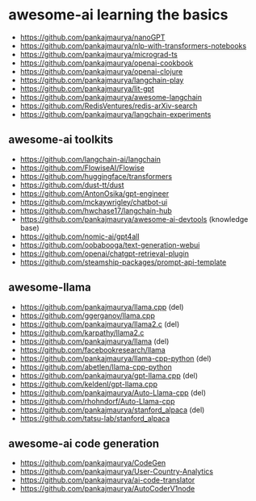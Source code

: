 # awesome-ai learning the basics
- https://github.com/pankajmaurya/nanoGPT
- https://github.com/pankajmaurya/nlp-with-transformers-notebooks
- https://github.com/pankajmaurya/micrograd-ts
- https://github.com/pankajmaurya/openai-cookbook
- https://github.com/pankajmaurya/openai-clojure
- https://github.com/pankajmaurya/langchain-play
- https://github.com/pankajmaurya/lit-gpt
- https://github.com/pankajmaurya/awesome-langchain
- https://github.com/RedisVentures/redis-arXiv-search
- https://github.com/pankajmaurya/langchain-experiments

## awesome-ai toolkits
- https://github.com/langchain-ai/langchain
- https://github.com/FlowiseAI/Flowise
- https://github.com/huggingface/transformers
- https://github.com/dust-tt/dust
- https://github.com/AntonOsika/gpt-engineer
- https://github.com/mckaywrigley/chatbot-ui 
- https://github.com/hwchase17/langchain-hub
- https://github.com/pankajmaurya/awesome-ai-devtools (knowledge base)
- https://github.com/nomic-ai/gpt4all
- https://github.com/oobabooga/text-generation-webui
- https://github.com/openai/chatgpt-retrieval-plugin
- https://github.com/steamship-packages/prompt-api-template

## awesome-llama
- https://github.com/pankajmaurya/llama.cpp (del)
- https://github.com/ggerganov/llama.cpp
- https://github.com/pankajmaurya/llama2.c (del)
- https://github.com/karpathy/llama2.c
- https://github.com/pankajmaurya/llama (del)
- https://github.com/facebookresearch/llama
- https://github.com/pankajmaurya/llama-cpp-python (del)
- https://github.com/abetlen/llama-cpp-python
- https://github.com/pankajmaurya/gpt-llama.cpp (del)
- https://github.com/keldenl/gpt-llama.cpp
- https://github.com/pankajmaurya/Auto-Llama-cpp (del)
- https://github.com/rhohndorf/Auto-Llama-cpp
- https://github.com/pankajmaurya/stanford_alpaca (del)
- https://github.com/tatsu-lab/stanford_alpaca

## awesome-ai code generation
- https://github.com/pankajmaurya/CodeGen
- https://github.com/pankajmaurya/User-Country-Analytics
- https://github.com/pankajmaurya/ai-code-translator
- https://github.com/pankajmaurya/AutoCoderV1node


